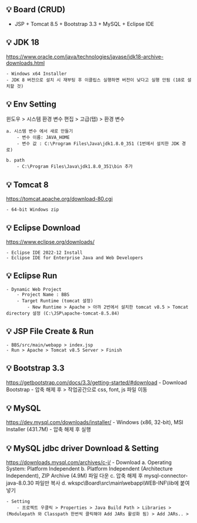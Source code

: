 ## 💡 Board (CRUD)
- JSP + Tomcat 8.5 + Bootstrap 3.3 + MySQL + Eclipse IDE 

## 💡 JDK 18 
https://www.oracle.com/java/technologies/javase/jdk18-archive-downloads.html

    - Windows x64 Installer 
    - JDK 8 버전으로 설치 시 재부팅 후 이클립스 실행하면 버전이 낮다고 실행 안됨 (18로 설치할 것)


## 💡 Env Setting
윈도우 > 시스템 환경 변수 편집 > 고급(탭) > 환경 변수 

    a. 시스템 변수 에서 새로 만들기 
        - 변수 이름: JAVA_HOME
        - 변수 값 : C:\Program Files\Java\jdk1.8.0_351 (1번에서 설치한 JDK 경로)

    b. path   
        - C:\Program Files\Java\jdk1.8.0_351\bin 추가

## 💡 Tomcat 8 
https://tomcat.apache.org/download-80.cgi

    - 64-bit Windows zip


## 💡 Eclipse Download 
https://www.eclipse.org/downloads/

    - Eclipse IDE 2022‑12 Install
    - Eclipse IDE for Enterprise Java and Web Developers 

## 💡 Eclipse Run
    - Dynamic Web Project
        - Project Name : BBS
        - Target Runtime (tomcat 설정)
            - New Runtime > Apache > 아까 2번에서 설치한 tomcat v8.5 > Tomcat directory 설정 (C:\JSP\apache-tomcat-8.5.84)

## 💡 JSP File Create & Run

    - BBS/src/main/webapp > index.jsp 
    - Run > Apache > Tomcat v8.5 Server > Finish


## 💡 Bootstrap 3.3
https://getbootstrap.com/docs/3.3/getting-started/#download
    - Download Bootstrap
    - 압축 해제 후 > 작업공간으로 css, font, js 파일 이동


## 💡 MySQL
https://dev.mysql.com/downloads/installer/
    - Windows (x86, 32-bit), MSI Installer (431.7M)
    - 압축 해제 후 실행

## 💡 MySQL jdbc driver Download & Setting
https://downloads.mysql.com/archives/c-j/
    - Download
        a. Operating System: Platform Independent
        b. Platform Independent (Architecture Independent), ZIP Archive (4.9M) 파일 다운 
        c. 압축 해제 후 mysql-connector-java-8.0.30 파일만 복사
        d. wkspc\Board\src\main\webapp\WEB-INF\lib에 붙여 넣기

    - Setting
        - 프로젝트 우클릭 > Properties > Java Build Path > Libraries > (Modulepath 와 Classpath 한번씩 클릭해야 Add JARs 활성화 됨) > Add JARs.. >     